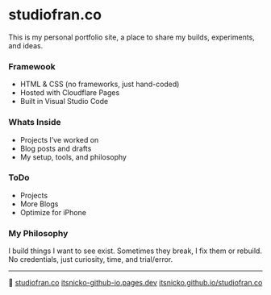 # studiofran.co

This is my personal portfolio site, a place to share my builds, experiments, and ideas.

### Framewook
- HTML & CSS (no frameworks, just hand-coded)
- Hosted with Cloudflare Pages
- Built in Visual Studio Code

### Whats Inside
- Projects I’ve worked on
- Blog posts and drafts
- My setup, tools, and philosophy

### ToDo
- Projects
- More Blogs
- Optimize for iPhone

### My Philosophy
I build things I want to see exist. Sometimes they break, I fix them or rebuild.  
No credentials, just curiosity, time, and trial/error.

---

🔗 [studiofran.co](https://studiofran.co) [itsnicko-github-io.pages.dev](https://itsnicko-github-io.pages.dev) [itsnicko.github.io/studiofran.co](https://itsnicko.github.io/studiofran.co)
